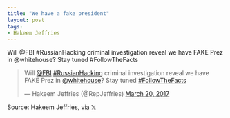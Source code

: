```yaml
---
title: "We have a fake president"
layout: post
tags:
- Hakeem Jeffries
---
```


Will @FBI #RussianHacking criminal investigation reveal we have FAKE Prez in @whitehouse? Stay tuned #FollowTheFacts

<blockquote class="twitter-tweet"><p lang="en" dir="ltr">Will <a href="https://twitter.com/FBI?ref_src=twsrc%5Etfw">@FBI</a> <a href="https://twitter.com/hashtag/RussianHacking?src=hash&amp;ref_src=twsrc%5Etfw">#RussianHacking</a> criminal investigation reveal we have FAKE Prez in <a href="https://twitter.com/WhiteHouse?ref_src=twsrc%5Etfw">@whitehouse</a>? Stay tuned <a href="https://twitter.com/hashtag/FollowTheFacts?src=hash&amp;ref_src=twsrc%5Etfw">#FollowTheFacts</a></p>&mdash; Hakeem Jeffries (@RepJeffries) <a href="https://twitter.com/RepJeffries/status/843897667830894596?ref_src=twsrc%5Etfw">March 20, 2017</a></blockquote> <script async src="https://platform.twitter.com/widgets.js" charset="utf-8"></script>

Source: Hakeem Jeffries, via [&#x1D54F;](https://x.com)
